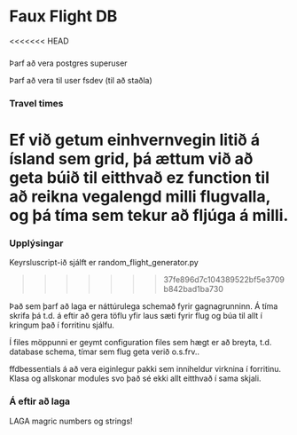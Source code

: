 # Faux Flight DB

<<<<<<< HEAD
###
Þarf að vera postgres superuser

Þarf að vera til user fsdev (til að staðla)


### Travel times
Ef við getum einhvernvegin litið á ísland sem grid, þá
ættum við að geta búið til eitthvað ez function til að 
reikna vegalengd milli flugvalla, og þá tíma sem tekur
að fljúga á milli.
=======
### Upplýsingar
Keyrsluscript-ið sjálft er random_flight_generator.py
>>>>>>> 37fe896d7c104389522bf5e3709b842bad1ba730

Það sem þarf að laga er náttúrulega schemað fyrir gagnagrunninn. Á tíma skrifa þá t.d. á eftir að gera töflu yfir laus sæti fyrir flug og búa til allt í kringum það í forritinu sjálfu. 

Í files möppunni er geymt configuration files sem hægt er að breyta, t.d. database schema, tímar sem flug geta verið o.s.frv..

ffdbessentials á að vera eiginlegur pakki sem inniheldur virknina í forritinu. Klasa og allskonar modules svo það sé ekki allt eitthvað í sama skjali.

### Á eftir að laga
LAGA magric numbers og strings!
